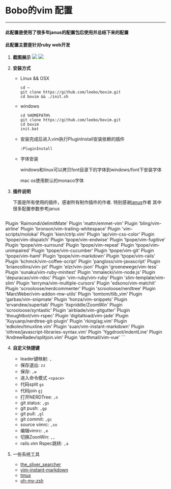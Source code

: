 # Bobo的vim 配置
---
#### 此配置是使用了很多年janus的配置包后使用并总结下来的配置
#### 此配置主要是针对ruby web开发
1. **截图展示**
  ![](http://s1.momo.moda/2015/04/16/1c1d4df596d01da60385f0bb17a4a9e0.png)
  ![](http://s1.momo.moda/2015/04/16/217eedd1ba8c592db97d0dbe54c7adfc.png)
2. **安装方式**
    * Linux && OSX

      ```
      cd ~
      git clone https://github.com/leebo/bovim.git
      cd bovim && ./init.sh
      ```
    * windows

      ```
      cd %HOMEPATH%
      git clone https://github.com/leebo/bovim.git
      cd bovim
      init.bat
      ```
    * 安装完成后进入vim执行PluginInstall安装依赖的插件

      ```
      :PluginInstall
      ```
    * 字体安装

      windows和linux可以拷贝font目录下的字体到windows/font下安装字体

      mac os使用默认的monaco字体

3. **插件说明**

    下面是所有使用的插件，感谢所有制作插件的作者.
    特别感谢[janus](https://github.com/carlhuda/janus)作者 其中很多配置参数参考janus

    ```viml
Plugin 'Raimondi/delimitMate'
Plugin 'mattn/emmet-vim'
Plugin 'bling/vim-airline'
Plugin 'bronson/vim-trailing-whitespace'
Plugin 'vim-scripts/molokai'
Plugin 'kien/ctrlp.vim'
Plugin 'ap/vim-css-color'
Plugin 'tpope/vim-dispatch'
Plugin 'tpope/vim-endwise'
Plugin 'tpope/vim-fugitive'
Plugin 'tpope/vim-surround'
Plugin 'tpope/vim-repeat'
Plugin 'tpope/vim-unimpaired'
Plugin 'tpope/vim-cucumber'
Plugin 'tpope/vim-git'
Plugin 'tpope/vim-haml'
Plugin 'tpope/vim-markdown'
Plugin 'tpope/vim-rails'
Plugin 'kchmck/vim-coffee-script'
Plugin 'pangloss/vim-javascript'
Plugin 'briancollins/vim-jst'
Plugin 'elzr/vim-json'
Plugin 'groenewege/vim-less'
Plugin 'sunaku/vim-ruby-minitest'
Plugin 'mmalecki/vim-node.js'
Plugin 'depuracao/vim-rdoc'
Plugin 'vim-ruby/vim-ruby'
Plugin 'slim-template/vim-slim'
Plugin 'terryma/vim-multiple-cursors'
Plugin 'edsono/vim-matchit'
Plugin 'scrooloose/nerdcommenter'
Plugin 'scrooloose/nerdtree'
Plugin 'MarcWeber/vim-addon-mw-utils'
Plugin 'tomtom/tlib_vim'
Plugin 'garbas/vim-snipmate'
Plugin 'honza/vim-snippets'
Plugin 'ervandew/supertab'
Plugin 'itspriddle/ZoomWin'
Plugin 'scrooloose/syntastic'
Plugin 'airblade/vim-gitgutter'
Plugin 'thoughtbot/vim-rspec'
Plugin 'digitaltoad/vim-jade'
Plugin 'Xuyuanp/nerdtree-git-plugin'
Plugin 'rking/ag.vim'
Plugin 'edkolev/tmuxline.vim'
Plugin 'suan/vim-instant-markdown'
Plugin 'othree/javascript-libraries-syntax.vim'
Plugin 'Yggdroot/indentLine'
Plugin 'AndrewRadev/splitjoin.vim'
Plugin 'darthmall/vim-vue'
    ```

4. **自定义快捷键**
    * leader键映射: `,`
    * 保存退出: `zz`
    * 保存:   `,w`
    * 进入命令模式   `<space>`
    * 代码split   `gs`
    * 代码join   `gj`
    * 打开NERDTree: `,n`
    * git status:  `,gs`
    * git push:   `,gp`
    * git pull:   `,gl`
    * git commit:   `,gc`
    * source vimrc:  `,so`
    * 编辑vimrc:  `,e`
    * 切换ZoonWin:  `,,`
    * rails.vim Rspec跳转:  `,a`

5. 一些系统工具
    * [the_sliver_searcher](https://github.com/ggreer/the_silver_searcher)
    * [vim-instant-markdown](https://github.com/suan/vim-instant-markdown)
    * [tmux](http://tmux.sourceforge.net)
    * [oh-my-zsh](https://github.com/robbyrussell/oh-my-zsh)
